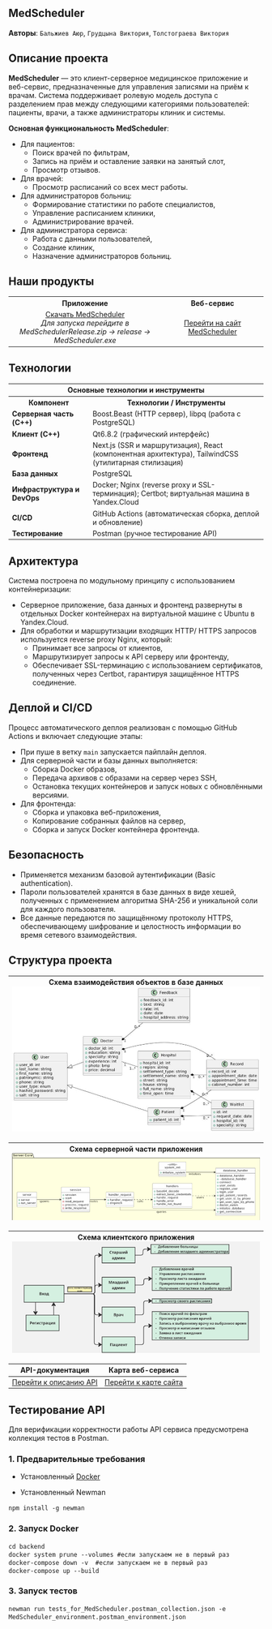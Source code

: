 ## MedScheduler

**Авторы**: ```Бальжиев Аюр```, ```Грудцына Виктория```, ```Толстограева Виктория```

## Описание проекта

**MedScheduler** — это клиент-серверное медицинское приложение и веб-сервис, предназначенные для управления записями на приём к врачам. Система поддерживает ролевую модель доступа с разделением прав между следующими категориями пользователей: пациенты, врачи, а также администраторы клиник и системы. 

**Основная функциональность MedScheduler**:
- Для пациентов:
  - Поиск врачей по фильтрам,
  - Запись на приём и оставление заявки на занятый слот,
  - Просмотр отзывов. 
- Для врачей:
  - Просмотр расписаний со всех мест работы.
- Для администраторов больниц:
  - Формирование статистики по работе специалистов,
  - Управление расписанием клиники,
  - Администрирование врачей. 
- Для администратора сервиса:
  - Работа с данными пользователей, 
  - Создание клиник,
  - Назначение администраторов больниц.

## Наши продукты
<table width="100%" style="table-layout: fixed;">
  <colgroup>
    <col width="60%" />
    <col width="40%" />
  </colgroup>
  <tr>
    <th align="center"><strong>Приложение</strong></th>
    <th align="center"><strong>Веб-сервис</strong></th>
  </tr>
  <tr>
    <td align="center">
      <a href="https://github.com/SanriaArgos/MedScheduler/releases">Скачать MedScheduler</a><br/>
      <em>Для запуска перейдите в MedSchedulerRelease.zip → release → MedScheduler.exe</em>
    </td>
    <td align="center">
      <a href="https://www.medscheduler.ru/">Перейти на сайт MedScheduler</a>
    </td>
  </tr>
</table>


## Технологии

<table>
  <tr>
    <th colspan="2" align="center">Основные технологии и инструменты</th>
  </tr>
  <tr>
    <th>Компонент</th>
    <th>Технологии / Инструменты</th>
  </tr>
  <tr>
    <td><strong>Серверная часть (C++)</strong></td>
    <td>Boost.Beast (HTTP сервер), libpq (работа с PostgreSQL)</td>
  </tr>
  <tr>
    <td><strong>Клиент (C++)</strong></td>
    <td>Qt6.8.2 (графический интерфейс)</td>
  </tr>
  <tr>
    <td><strong>Фронтенд</strong></td>
    <td>Next.js (SSR и маршрутизация), React (компонентная архитектура), TailwindCSS (утилитарная стилизация)</td>
  </tr>
  <tr>
    <td><strong>База данных</strong></td>
    <td>PostgreSQL</td>
  </tr>
  <tr>
    <td><strong>Инфраструктура и DevOps</strong></td>
    <td>Docker; Nginx (reverse proxy и SSL-терминация); Certbot; виртуальная машина в Yandex.Cloud</td>
  </tr>
  <tr>
    <td><strong>CI/CD</strong></td>
    <td>GitHub Actions (автоматическая сборка, деплой и обновление)</td>
  </tr>
  <tr>
    <td><strong>Тестирование</strong></td>
    <td>Postman (ручное тестирование API)</td>
  </tr>
</table>


## Архитектура

Система построена по модульному принципу с использованием контейнеризации:

- Серверное приложение, база данных и фронтенд развернуты в отдельных Docker контейнерах на виртуальной машине с Ubuntu в Yandex.Cloud. 
- Для обработки и маршрутизации входящих HTTP/ HTTPS запросов используется reverse proxy Nginx, который:
  - Принимает все запросы от клиентов,
  - Маршрутизирует запросы к API серверу или фронтенду,
  - Обеспечивает SSL-терминацию с использованием сертификатов, полученных через Certbot, гарантируя защищённое HTTPS соединение.

## Деплой и CI/CD

Процесс автоматического деплоя реализован с помощью GitHub Actions и включает следующие этапы:

- При пуше в ветку `main` запускается пайплайн деплоя.
- Для серверной части и базы данных выполняется:
  - Сборка Docker образов,
  - Передача архивов с образами на сервер через SSH,
  - Остановка текущих контейнеров и запуск новых с обновлёнными версиями.
- Для фронтенда:
  - Сборка и упаковка веб-приложения,
  - Копирование собранных файлов на сервер,
  - Сборка и запуск Docker контейнера фронтенда.

## Безопасность

- Применяется механизм базовой аутентификации (Basic authentication).
- Пароли пользователей хранятся в базе данных в виде хешей, полученных с применением алгоритма SHA-256 и уникальной соли для каждого пользователя.
- Все данные передаются по защищённому протоколу HTTPS, обеспечивающему шифрование и целостность информации во время сетевого взаимодействия.


## Структура проекта
| **Схема взаимодействия объектов в базе данных**<br>![Схема взаимодействия объектов в базе данных](images/table_interaction_scheme.jpg) |
|:--:|

| **Схема серверной части приложения**<br>![Архитектура сервера](images/server_core.png) |
|:--:|

| **Схема клиентского приложения**<br>![Архитектура приложения](images/qt_interface.jpg) |
|:--:|

| **API-документация**                                                                 | **Карта веб-сервиса**                                                            |
|:----------------------------------------------------------------------------------------:|:------------------------------------------------------------------------------:|
| [Перейти к описанию API](https://www.medscheduler.ru/api-documentation)                  | [Перейти к карте сайта](https://www.medscheduler.ru/site-map)                  |



## Тестирование API

Для верификации корректности работы API сервиса предусмотрена коллекция тестов в Postman. 

### 1. Предварительные требования

- Установленный [Docker](https://www.docker.com/)

- Установленный Newman
```
npm install -g newman
```
### 2. Запуск Docker
```
cd backend
docker system prune --volumes #если запускаем не в первый раз
docker-compose down -v  #если запускаем не в первый раз
docker-compose up --build
```
### 3. Запуск тестов
```
newman run tests_for_MedScheduler.postman_collection.json -e MedScheduler_environment.postman_environment.json
```
